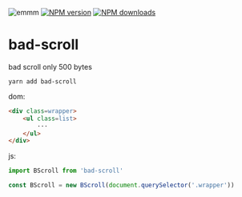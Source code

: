 ![emmm](https://ws1.sinaimg.cn/large/0065Zy9egy1fxv1iiptwfj308c023glx.jpg)
[![NPM version](https://img.shields.io/npm/v/eplayer.svg?style=flat-square)](https://npmjs.com/package/bad-scroll)
[![NPM downloads](https://img.shields.io/npm/dm/eplayer.svg?style=flat-square)](https://npmjs.com/package/bad-scroll)


# bad-scroll
bad scroll only 500 bytes

```shell
yarn add bad-scroll
```
dom:
```html
<div class=wrapper>
    <ul class=list>
        ···
    </ul>
</div>
```

js:
```javascript
import BScroll from 'bad-scroll'

const BScroll = new BScroll(document.querySelector('.wrapper'))
```


